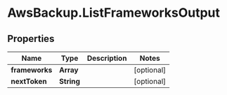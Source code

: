 # AwsBackup.ListFrameworksOutput

## Properties

Name | Type | Description | Notes
------------ | ------------- | ------------- | -------------
**frameworks** | **Array** |  | [optional] 
**nextToken** | **String** |  | [optional] 


